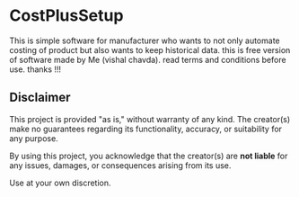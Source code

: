 # CostPlusSetup
This is simple software for manufacturer who wants to not only automate costing of product but also wants to keep historical data.
this is free version of software made by Me (vishal chavda).
read terms and conditions before use. thanks !!!

## Disclaimer

This project is provided "as is," without warranty of any kind. The creator(s) make no guarantees regarding its functionality, accuracy, or suitability for any purpose.

By using this project, you acknowledge that the creator(s) are **not liable** for any issues, damages, or consequences arising from its use.

Use at your own discretion.

